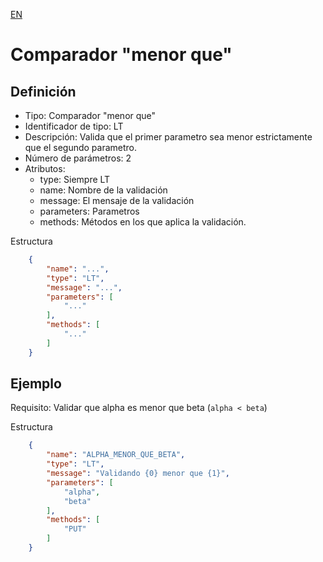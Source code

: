 [EN](GT.md)
# Comparador "menor que"

## Definición
* Tipo: Comparador "menor que"
* Identificador de tipo: LT
* Descripción: Valida que el primer parametro sea menor estrictamente que el segundo parametro.
* Número de parámetros: 2
* Atributos:
  * type: Siempre LT
  * name: Nombre de la validación
  * message: El mensaje de la validación
  * parameters: Parametros
  * methods: Métodos en los que aplica la validación.

Estructura
```json
	{
		"name": "...",
		"type": "LT",
		"message": "...",
		"parameters": [
			"..."
		],
		"methods": [
			"..."
		]
	}
```
## Ejemplo

Requisito: Validar que alpha es menor que beta (`alpha < beta`)

Estructura
```json
	{
		"name": "ALPHA_MENOR_QUE_BETA",
		"type": "LT",
		"message": "Validando {0} menor que {1}",
		"parameters": [
			"alpha",
			"beta"
		],
		"methods": [
			"PUT"
		]
	}
```

